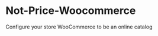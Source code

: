 Not-Price-Woocommerce
=====================

Configure your store WooCommerce to be an online catalog
